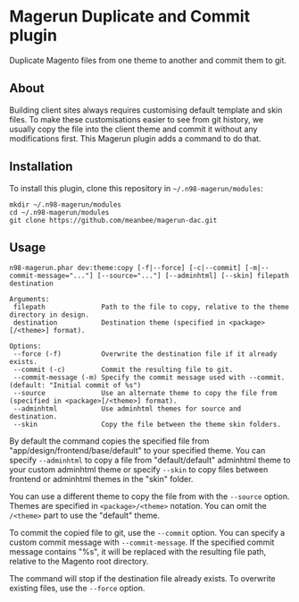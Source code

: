 # Magerun Duplicate and Commit plugin

Duplicate Magento files from one theme to another and commit them to git.

## About

Building client sites always requires customising default template and skin files. To make these
customisations easier to see from git history, we usually copy the file into the client theme and
commit it without any modifications first. This Magerun plugin adds a command to do that.

## Installation

To install this plugin, clone this repository in `~/.n98-magerun/modules`:

    mkdir ~/.n98-magerun/modules
    cd ~/.n98-magerun/modules
    git clone https://github.com/meanbee/magerun-dac.git

## Usage

    n98-magerun.phar dev:theme:copy [-f|--force] [-c|--commit] [-m|--commit-message="..."] [--source="..."] [--adminhtml] [--skin] filepath destination
    
    Arguments:
     filepath              Path to the file to copy, relative to the theme directory in design.
     destination           Destination theme (specified in <package>[/<theme>] format).
    
    Options:
     --force (-f)          Overwrite the destination file if it already exists.
     --commit (-c)         Commit the resulting file to git.
     --commit-message (-m) Specify the commit message used with --commit. (default: "Initial commit of %s")
     --source              Use an alternate theme to copy the file from (specified in <package>[/<theme>] format).
     --adminhtml           Use adminhtml themes for source and destination.
     --skin                Copy the file between the theme skin folders.

By default the command copies the specified file from "app/design/frontend/base/default" to your specified theme. You can
specify `--adminhtml` to copy a file from "default/default" adminhtml theme to your custom adminhtml theme or specify
`--skin` to copy files between frontend or adminhtml themes in the "skin" folder.

You can use a different theme to copy the file from with the `--source` option. Themes are specified in
`<package>/<theme>` notation. You can omit the `/<theme>` part to use the "default" theme.

To commit the copied file to git, use the `--commit` option. You can specify a custom commit message with
`--commit-message`. If the specified commit message contains "%s", it will be replaced with the resulting file path,
relative to the Magento root directory.

The command will stop if the destination file already exists. To overwrite existing files, use the `--force` option.
